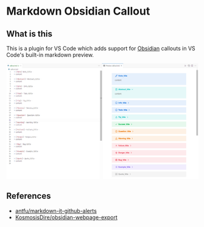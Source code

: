# Markdown Obsidian Callout

## What is this

This is a plugin for VS Code which adds support for [Obsidian](https://obsidian.md/) callouts in VS Code's built-in markdown preview.

![example](res/example.png)

## References

- [antfu/markdown-it-github-alerts](https://github.com/antfu/markdown-it-github-alerts)
- [KosmosisDire/obsidian-webpage-export](https://github.com/KosmosisDire/obsidian-webpage-export)
